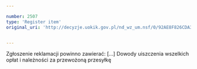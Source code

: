 ```yaml
---

number: 2507
type: 'Register item'
original_uri: 'http://decyzje.uokik.gov.pl/nd_wz_um.nsf/0/92AE8F826CDA3641C1257910003FCD20?OpenDocument'


---
```


Zgłoszenie reklamacji powinno zawierać: [...] Dowody uiszczenia wszelkich opłat i należności za przewożoną przesyłkę
